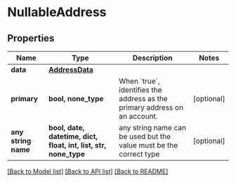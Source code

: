 # NullableAddress

## Properties
Name | Type | Description | Notes
------------ | ------------- | ------------- | -------------
**data** | [**AddressData**](AddressData.md) |  | 
**primary** | **bool, none_type** | When &#x60;true&#x60;, identifies the address as the primary address on an account. | [optional] 
**any string name** | **bool, date, datetime, dict, float, int, list, str, none_type** | any string name can be used but the value must be the correct type | [optional]

[[Back to Model list]](../README.md#documentation-for-models) [[Back to API list]](../README.md#documentation-for-api-endpoints) [[Back to README]](../README.md)


